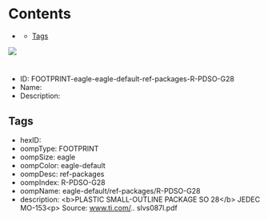 



Contents
========

* [](#)
	* [Tags](#tags)
  
![][im]
# 

- ID: FOOTPRINT-eagle-eagle-default-ref-packages-R-PDSO-G28
- Name: 
- Description: 

## Tags

- hexID: 
- oompType: FOOTPRINT
- oompSize: eagle
- oompColor: eagle-default
- oompDesc: ref-packages
- oompIndex: R-PDSO-G28
- oompName: eagle-default/ref-packages/R-PDSO-G28
- description: &lt;b&gt;PLASTIC SMALL-OUTLINE PACKAGE SO 28&lt;/b&gt; JEDEC MO-153&lt;p&gt;&#xD;
Source: www.ti.com/.. slvs087l.pdf



[im]: image.png
